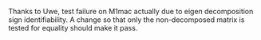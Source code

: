 
Thanks to Uwe, test failure on M1mac actually due to eigen decomposition sign identifiability. A change so that only the non-decomposed matrix is tested for equality should make it pass.

